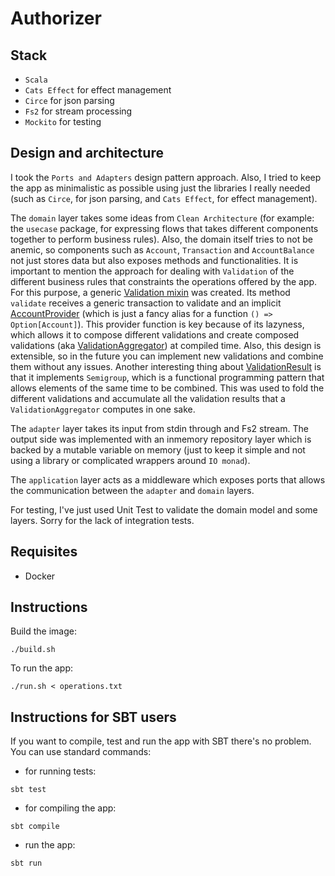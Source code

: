 # Authorizer

## Stack

* `Scala`
* `Cats Effect` for effect management
* `Circe` for json parsing
* `Fs2` for stream processing
* `Mockito` for testing

## Design and architecture

I took the `Ports and Adapters` design pattern approach. Also, I tried to keep the app as minimalistic as possible using just the libraries I really needed (such as `Circe`, for json parsing, and `Cats Effect`, for effect management).

The `domain` layer takes some ideas from `Clean Architecture` (for example: the `usecase` package, for expressing flows that takes different components together to perform business rules). Also, the domain itself tries to not be anemic, so components such as `Account`, `Transaction` and `AccountBalance` not just stores data but also exposes methods and functionalities.
It is important to mention the approach for dealing with `Validation` of the different business rules that constraints the operations offered by the app.
For this purpose, a generic [Validation mixin](./src/main/scala/com/challenge/domain/entity/validation/Validation.scala) was created. Its method `validate` receives a generic transaction to validate and an implicit [AccountProvider](./src/main/scala/com/challenge/domain/entity/validation/package.scala) (which is just a fancy alias for a function `() => Option[Account]`). This provider function is key because of its lazyness, which allows it to compose different validations and create composed validations (aka [ValidationAggregator](./src/main/scala/com/challenge/domain/entity/validation/validations/ValidationAggregator.scala)) at compiled time. Also, this design is extensible, so in the future you can implement new validations and combine them without any issues.
Another interesting thing about [ValidationResult](./src/main/scala/com/challenge/domain/entity/validation/ValidationResult.scala) is that it implements `Semigroup`, which is a functional programming pattern that allows elements of the same time to be combined. This was used to fold the different validations and accumulate all the validation results that a `ValidationAggregator` computes in one sake.

The `adapter` layer takes its input from stdin through and Fs2 stream. The output side was implemented with an inmemory repository layer which is backed by a mutable variable on memory (just to keep it simple and not using a library or complicated wrappers around `IO monad`).

The `application` layer acts as a middleware which exposes ports that allows the communication between the `adapter` and `domain` layers.

For testing, I've just used Unit Test to validate the domain model and some layers. Sorry for the lack of integration tests.

## Requisites

* Docker

## Instructions

Build the image:

```
./build.sh
```

To run the app:

```
./run.sh < operations.txt
```

## Instructions for SBT users

If you want to compile, test and run the app with SBT there's no problem. You can use standard commands:

- for running tests:

```
sbt test
```

- for compiling the app:

```
sbt compile
```

- run the app:

```
sbt run
```
